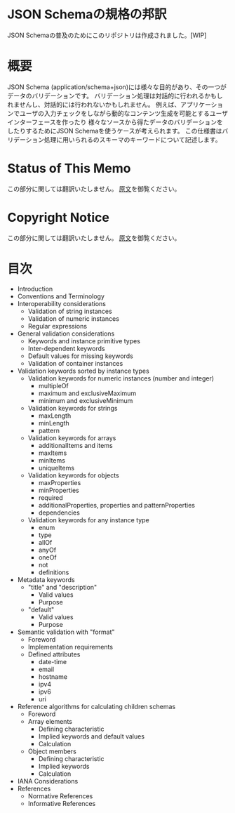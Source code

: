 JSON Schemaの規格の邦訳
====================================

JSON Schemaの普及のためにこのリポジトリは作成されました。[WIP]

# 概要

JSON Schema (application/schema+json)には様々な目的があり、その一つがデータのバリデーションです。
バリデーション処理は対話的に行われるかもしれませんし、対話的には行われないかもしれません。
例えば、アプリケーションでユーザの入力チェックをしながら動的なコンテンツ生成を可能とするユーザインターフェースを作ったり
様々なソースから得たデータのバリデーションをしたりするためにJSON Schemaを使うケースが考えられます。
この仕様書はバリデーション処理に用いられるのスキーマのキーワードについて記述します。

# Status of This Memo
この部分に関しては翻訳いたしません。
[原文](http://json-schema.org/latest/json-schema-validation.html)を御覧ください。

# Copyright Notice
この部分に関しては翻訳いたしません。
[原文](http://json-schema.org/latest/json-schema-validation.html)を御覧ください。

# 目次

* Introduction
* Conventions and Terminology
* Interoperability considerations
    * Validation of string instances
    * Validation of numeric instances
    * Regular expressions
* General validation considerations
    * Keywords and instance primitive types
    * Inter-dependent keywords
    * Default values for missing keywords
    * Validation of container instances
* Validation keywords sorted by instance types
    * Validation keywords for numeric instances (number and integer)
        * multipleOf
        * maximum and exclusiveMaximum
        * minimum and exclusiveMinimum
    * Validation keywords for strings
        * maxLength
        * minLength
        * pattern
    * Validation keywords for arrays
        * additionalItems and items
        * maxItems
        * minItems
        * uniqueItems
    * Validation keywords for objects
        * maxProperties
        * minProperties
        * required
        * additionalProperties, properties and patternProperties
        * dependencies
    * Validation keywords for any instance type
        * enum
        * type
        * allOf
        * anyOf
        * oneOf
        * not
        * definitions
* Metadata keywords
    * "title" and "description"
        * Valid values
        * Purpose
    * "default"
        * Valid values
        * Purpose
* Semantic validation with "format"
    * Foreword
    * Implementation requirements
    * Defined attributes
        * date-time
        * email
        * hostname
        * ipv4
        * ipv6
        * uri
* Reference algorithms for calculating children schemas
    * Foreword
    * Array elements
        * Defining characteristic
        * Implied keywords and default values
        * Calculation
    * Object members
        * Defining characteristic
        * Implied keywords
        * Calculation
* IANA Considerations
* References
    * Normative References
    * Informative References

